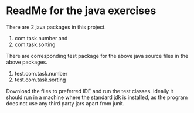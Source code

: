 # ReadMe for the java exercises
There are 2 java packages in this project.

1) com.task.number  and
2) com.task.sorting 

There are corresponding test package for the above java source files in the above packages.

1) test.com.task.number
2) test.com.task.sorting

Download the files to preferred IDE and run the test classes. Ideally it should run in a machine where the standard jdk is installed, as the program does not use any 
third party jars apart from junit.
